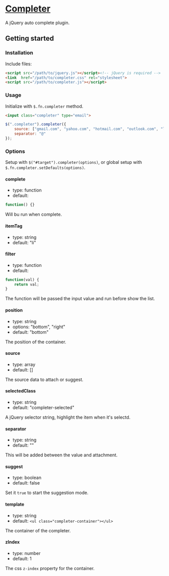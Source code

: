# [Completer](http://fengyuanchen.github.io/completer)

A jQuery auto complete plugin.


## Getting started

### Installation

Include files:

```html
<script src="/path/to/jquery.js"></script><!-- jQuery is required -->
<link  href="/path/to/completer.css" rel="stylesheet">
<script src="/path/to/completer.js"></script>
```

### Usage

Initialize with `$.fn.completer` method.

```html
<input class="completer" type="email">
```

```javascript
$(".completer").completer({
    source: ["gmail.com", "yahoo.com", "hotmail.com", "outlook.com", "live.com", "aol.com"],
    separator: "@"
});
```

### Options

Setup with `$("#target").completer(options)`, or global setup with `$.fn.completer.setDefaults(options)`.

#### complete

* type: function
* default:

```javascript
function() {}
```

Will bu run when complete.

#### itemTag

* type: string
* default: "li"

#### filter

* type: function
* default:

```javascript
function(val) {
    return val;
}
```

The function will be passed the input value and run before show the list.

#### position

* type: string
* options: "bottom", "right"
* default: "bottom"

The position of the container.

#### source

* type: array
* default: []

The source data to attach or suggest.

#### selectedClass

* type: string
* default: "completer-selected"

A jQuery selector string, highlight the item when it's selectd.

#### separator

* type: string
* default: ""

This will be added between the value and attachment.

#### suggest

* type: boolean
* default: false

Set it `true` to start the suggestion mode.

#### template

* type: string
* default: `<ul class="completer-container"></ul>`

The container of the completer.

#### zIndex

* type: number
* default: 1

The css `z-index` property for the container.
